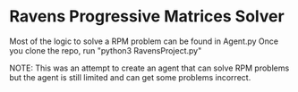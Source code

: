 # Ravens Progressive Matrices Solver

Most of the logic to solve a RPM problem can be found in Agent.py
Once you clone the repo, run "python3 RavensProject.py"

NOTE: This was an attempt to create an agent that can solve RPM problems but the agent is still limited
and can get some problems incorrect. 
